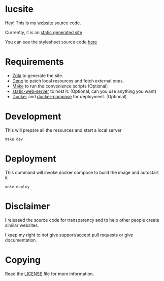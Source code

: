 # lucsite

Hey! This is my [website](https://lucdev.net) source code.

Currently, it is an [static generated site](https://www.cloudflare.com/learning/performance/static-site-generator/)

You can see the stylesheet source code [here](https://git.lucdev.net/luc/xess)

# Requirements

+ [Zola](https://www.getzola.org/) to generate the site.
+ [Deno](https://deno.land/) to patch local resources and fetch external ones.
+ [Make](https://www.gnu.org/software/make/) to run the convenience scripts (Optional)
+ [static-web-server](https://github.com/joseluisq/static-web-server) to host it. (Optional, can you use anything you want)
+ [Docker](https://www.docker.com/) and [docker-compose](https://docs.docker.com/compose/gettingstarted/) for deployment. (Optional)

# Development

This will prepare all the resources and start a local server

	make dev

# Deployment

This command will invoke docker compose to build the image and autostart it

	make deploy

# Disclaimer

I released the source code for transparency and to help other people create similar websites.

I keep my right to not give support/accept pull requests or give documentation.

# Copying

Read the [LICENSE](./LICENSE) file for more information.

